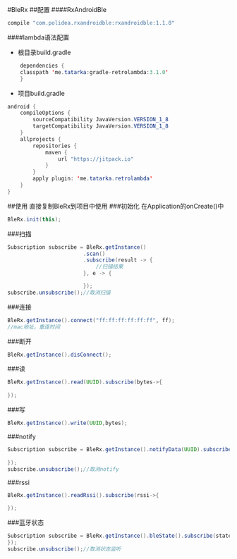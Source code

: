 #BleRx
##配置
####RxAndroidBle  
```java
compile "com.polidea.rxandroidble:rxandroidble:1.1.0"
```
####lambda语法配置
* 根目录build.gradle
```java
    dependencies {
    classpath 'me.tatarka:gradle-retrolambda:3.1.0'
    }
```
* 项目build.gradle
```java
android {
    compileOptions {
        sourceCompatibility JavaVersion.VERSION_1_8
        targetCompatibility JavaVersion.VERSION_1_8
    }
    allprojects {
        repositories {
            maven {
                url "https://jitpack.io"
            }
        }
        apply plugin: 'me.tatarka.retrolambda'
    }
}
```

##使用
直接复制BleRx到项目中使用
###初始化
在Application的onCreate()中
```java
BleRx.init(this);
```
###扫描
```java
Subscription subscribe = BleRx.getInstance()
                        .scan()
                        .subscribe(result -> {
                            //扫描结果
                        }, e -> {

                        });
subscribe.unsubscribe();//取消扫描
```
###连接
```java
BleRx.getInstance().connect("ff:ff:ff:ff:ff:ff", ff);
//mac地址，重连时间
```
###断开
```java
BleRx.getInstance().disConnect();
```
###读
```java
BleRx.getInstance().read(UUID).subscribe(bytes->{
                    
});
```
###写
```java
BleRx.getInstance().write(UUID,bytes);
```
###notify
```java
Subscription subscribe = BleRx.getInstance().notifyData(UUID).subscribe(bytes -> {
                    
});
subscribe.unsubscribe();//取消notify
```
###rssi
```java
BleRx.getInstance().readRssi().subscribe(rssi->{

});
```
###蓝牙状态
```java
Subscription subscribe = BleRx.getInstance().bleState().subscribe(state -> {
});
subscribe.unsubscribe();//取消状态监听
```
